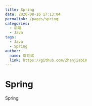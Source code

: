 ```yaml
---
title: Spring
date: 2020-08-16 17:13:04
permalink: /pages/spring
categories:
  - 后端
  - Java
tags:
  - Java
  - Spring
author:
  name: 詹佳斌
  link: https://github.com/Zhanjiabin
---
```

# Spring

Spring
<!-- more -->
